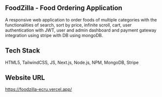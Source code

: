 ## FoodZilla - Food Ordering Application

A responsive web application to order foods of multiple categories with the functionalities of search, sort by price, infinite scroll, cart, user authentication with JWT, user and admin dashboard and payment gateway integration using stripe with DB using mongoDB.

## Tech Stack

HTML5, TailwindCSS, JS, Next.js, Node.js, NPM, MongoDB, Stripe

## Website URL

https://foodzilla-ecru.vercel.app/

